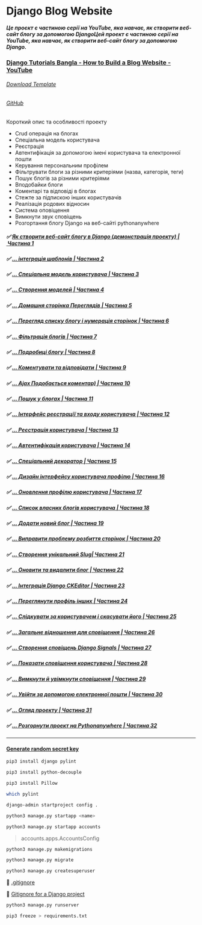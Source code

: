 # Django Blog Website

***Це проєкт є частиною серії на YouTube, яка навчає, як створити веб-сайт
блогу за допомогою DjangoЦей проект є частиною серії на YouTube, яка навчає, як
створити веб-сайт блогу за допомогою Django.***

### [Django Tutorials Bangla - How to Build a Blog Website - YouTube](https://www.youtube.com/playlist?list=PLoomN1iY7V9neojqrkqPVvE0GdmfOTcht)

###### [Download Template](https://templatemo.com/tm-551-stand-blog)

###### [GitHub](https://github.com/MoinulHossainNabil/Blog-Website-Django-Tutorials-Youtube)

Короткий опис та особливості проекту

- Crud операція на блогах
- Спеціальна модель користувача
- Реєстрація
- Автентифікація за допомогою імені користувача та електронної пошти
- Керування персональним профілем
- Фільтрувати блоги за різними критеріями (назва, категорія, теги)
- Пошук блогів за різними критеріями
- Вподобайки блоги
- Коментарі та відповіді в блогах
- Стежте за підпискою інших користувачів
- Реалізація родових відносин
- Система оповіщення
- Вимкнути звук сповіщень
- Розгортання блогу Django на веб-сайті pythonanywhere

##### ✅ [Як створити веб-сайт блогу в Django (демонстрація проекту) | Частина 1](https://www.youtube.com/watch?v=WpyXXBTcERc&list=PLoomN1iY7V9neojqrkqPVvE0GdmfOTcht&index=3&t=29s)

##### ✅ [... інтеграція шаблонів | Частина 2](https://www.youtube.com/watch?v=GHt_AgcFt8Y&list=PLoomN1iY7V9neojqrkqPVvE0GdmfOTcht&index=2&t=11s)

##### ✅ [... Спеціальна модель користувача | Частина 3](https://www.youtube.com/watch?v=NgahwM3pF6A&list=PLoomN1iY7V9neojqrkqPVvE0GdmfOTcht&index=3&t=200s)

##### ✅  [... Створення моделей | Частина 4](https://www.youtube.com/watch?v=YjdJB2w4u8U&list=PLoomN1iY7V9neojqrkqPVvE0GdmfOTcht&index=4&t=17s)

##### ✅ [... Домашня сторінка Переглядів | Частина 5](https://www.youtube.com/watch?v=namAMR8NXTI&list=PLoomN1iY7V9neojqrkqPVvE0GdmfOTcht&index=5&t=112s)

##### ✅  [... Перегляд списку блогу і нумерація сторінок | Частина 6](https://www.youtube.com/watch?v=3pvAcX7LnZs&list=PLoomN1iY7V9neojqrkqPVvE0GdmfOTcht&index=6&t=2s)

##### ✅  [... Фільтрація блогів | Частина 7](https://www.youtube.com/watch?v=gHUqtwd8TAM&list=PLoomN1iY7V9neojqrkqPVvE0GdmfOTcht&index=7)

##### ✅ [... Подробиці блогу | Частина 8](https://www.youtube.com/watch?v=Nip8eGeXz44&list=PLoomN1iY7V9neojqrkqPVvE0GdmfOTcht&index=9)

##### ✅  [... Коментувати та відповідати | Частина 9](https://www.youtube.com/watch?v=-kZScztai7s&list=PLoomN1iY7V9neojqrkqPVvE0GdmfOTcht&index=10)

##### ✅ [... Ajax Подобається коментар) | Частина 10](https://www.youtube.com/watch?v=7ZZKXnknDp4&list=PLoomN1iY7V9neojqrkqPVvE0GdmfOTcht&index=10)

##### ✅ [... Пошук у блогах | Частина 11](https://www.youtube.com/watch?v=kxtc3LL9d_M&list=PLoomN1iY7V9neojqrkqPVvE0GdmfOTcht&index=12)

##### ✅ [... Інтерфейс реєстрації та входу користувача | Частина 12](https://www.youtube.com/watch?v=e5ZPBE3Mn3Y&list=PLoomN1iY7V9neojqrkqPVvE0GdmfOTcht&index=12)

##### ✅  [... Реєстрація користувача | Частина 13](https://www.youtube.com/watch?v=P5poo9ekI-U&list=PLoomN1iY7V9neojqrkqPVvE0GdmfOTcht&index=13)

##### ✅ [... Автентифікація користувача | Частина 14](https://www.youtube.com/watch?v=rxj5m6pgs5U&list=PLoomN1iY7V9neojqrkqPVvE0GdmfOTcht&index=14)

##### ✅ [... Спеціальний декоратор | Частина 15](https://www.youtube.com/watch?v=Yov_h6igvr8&list=PLoomN1iY7V9neojqrkqPVvE0GdmfOTcht&index=15&t=1s)

##### ✅ [... Дизайн інтерфейсу користувача профілю | Частина 16](https://www.youtube.com/watch?v=QL0g0ALVN50&list=PLoomN1iY7V9neojqrkqPVvE0GdmfOTcht&index=17)

##### ✅ [... Оновлення профілю користувача | Частина 17](https://www.youtube.com/watch?v=0H6mPBAtSls&list=PLoomN1iY7V9neojqrkqPVvE0GdmfOTcht&index=18)

##### ✅ [... Список власних блогів користувача | Частина 18](https://www.youtube.com/watch?v=kVsOw-Byw8k&list=PLoomN1iY7V9neojqrkqPVvE0GdmfOTcht&index=19)

##### ✅ [... Додати новий блог | Частина 19](https://www.youtube.com/watch?v=R4QKMqh9v5Q&list=PLoomN1iY7V9neojqrkqPVvE0GdmfOTcht&index=20)

##### ✅ [... Виправити проблему розбиття сторінок | Частина 20](https://www.youtube.com/watch?v=EIhWtdWzhMo&list=PLoomN1iY7V9neojqrkqPVvE0GdmfOTcht&index=22)

##### ✅ [... Створення унікальний Slug| Частина 21](https://www.youtube.com/watch?v=S8aX2Gcn3wY&list=PLoomN1iY7V9neojqrkqPVvE0GdmfOTcht&index=22)

##### ✅ [... Оновити та видалити блог | Частина 22](https://www.youtube.com/watch?v=yLQMbHktXmQ&list=PLoomN1iY7V9neojqrkqPVvE0GdmfOTcht&index=23)

##### ✅ [... Інтеграція Django CKEditor | Частина 23](https://www.youtube.com/watch?v=_I48WH9i85U&list=PLoomN1iY7V9neojqrkqPVvE0GdmfOTcht&index=24)

##### ✅ [... Переглянути профіль інших | Частина 24](https://www.youtube.com/watch?v=RNxMFv2mCYA&list=PLoomN1iY7V9neojqrkqPVvE0GdmfOTcht&index=25)

##### ✅ [... Слідкувати за користувачем і скасувати його | Частина 25](https://www.youtube.com/watch?v=X7SIBMOsGIs&list=PLoomN1iY7V9neojqrkqPVvE0GdmfOTcht&index=27)

##### ✅ [... Загальне відношення для сповіщення | Частина 26](https://www.youtube.com/watch?v=NfW0rJFL3lI&list=PLoomN1iY7V9neojqrkqPVvE0GdmfOTcht&index=27&t=9s)

##### ✅ [... Створення сповіщень Django Signals | Частина 27](https://www.youtube.com/watch?v=Q1p8wy0dp44&list=PLoomN1iY7V9neojqrkqPVvE0GdmfOTcht&index=28)

##### ✅ [... Показати сповіщення користувача | Частина 28](https://www.youtube.com/watch?v=V0eCNd3yCj8&list=PLoomN1iY7V9neojqrkqPVvE0GdmfOTcht&index=29)

##### ✅ [... Вимкнути й увімкнути сповіщення | Частина 29](https://www.youtube.com/watch?v=5n_bNQCNZh8&list=PLoomN1iY7V9neojqrkqPVvE0GdmfOTcht&index=30)

##### ✅ [... Увійти за допомогою електронної пошти | Частина 30](https://www.youtube.com/watch?v=6ZWKVGV-0hE&list=PLoomN1iY7V9neojqrkqPVvE0GdmfOTcht&index=31)

##### ✅ [... Огляд проекту | Частина 31](https://www.youtube.com/watch?v=oeFL1mkwXpw&list=PLoomN1iY7V9neojqrkqPVvE0GdmfOTcht&index=32)

##### ✅ [... Розгорнути проект на Pythonanywhere | Частина 32](https://www.youtube.com/watch?v=xYl6Bk7gmXU&list=PLoomN1iY7V9neojqrkqPVvE0GdmfOTcht&index=33)

---

#### [Generate random secret key](https://djecrety.ir/)

```bash
pip3 install django pylint
```

```bash
pip3 install python-decouple
```

```bash
pip3 install Pillow
```

```bash
which pylint
```

```bash
django-admin startproject config .
```

```bash
python3 manage.py startapp <name>
```

```bash
python3 manage.py startapp accounts
```

> accounts.apps.AccountsConfig

```bash
python3 manage.py makemigrations
```

```bash
python3 manage.py migrate
```

```bash
python3 manage.py createsuperuser
```

🔗 [.gitignore](https://www.toptal.com/developers/gitignore)

🔗 [Gitignore for a Django project](https://djangowaves.com/tips-tricks/gitignore-for-a-django-project/)

```bash
python3 manage.py runserver
```

```bash
pip3 freeze > requirements.txt
```
